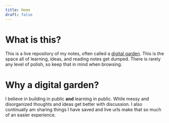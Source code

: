 ```yaml
---
title: Home
draft: false
---
```

# What is this?
This is a live repository of my notes, often called a [digital garden](https://maggieappleton.com/garden-history). This is the space all of learning, ideas, and reading notes get dumped. There is rarely any level of polish, so keep that in mind when browsing. 
# Why a digital garden?
I believe in building in public **and** learning in public. While messy and disorganized thoughts and ideas get better with discussion. I also continually am sharing things I have saved and live urls make that so much of an easier experience. 